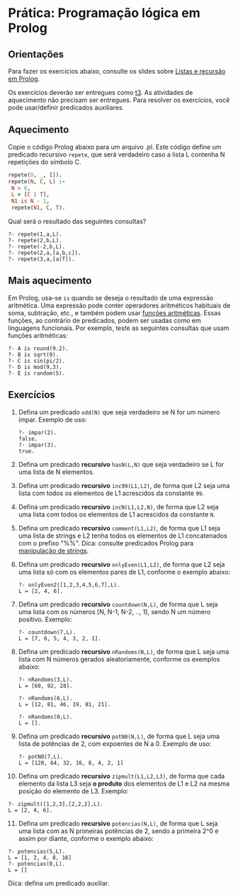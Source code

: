 # Prática: Programação lógica em Prolog



## Orientações 

Para fazer os exercícios abaixo, consulte os slides sobre [Listas e recursão em Prolog](https://docs.google.com/presentation/d/1NVpOmgzxU2RjHyuSr3wo61J7nfEosCYPBrBUsgsERNI/edit?usp=sharing). 

Os exercícios deverão ser entregues como [t3](../../trabalhos/t3). As atividades de aquecimento não precisam ser entregues. Para resolver os exercícios, você pode usar/definir predicados auxiliares.

## Aquecimento

Copie o código Prolog abaixo para um arquivo .pl. Este código define um predicado recursivo `repete`, que será verdadeiro caso a lista L contenha N repetições do símbolo C.


   ```prolog
   repete(0, _, []).
   repete(N, C, L) :- 
	N > 0,
	L = [C | T],
	N1 is N - 1,
	repete(N1, C, T).
   ```

Qual será o resultado das seguintes consultas?

   ```
   ?- repete(1,a,L).
   ?- repete(2,b,L).
   ?- repete(-2,b,L).
   ?- repete(2,a,[a,b,c]).
   ?- repete(3,a,[a|T]).
   ```

## Mais aquecimento

Em Prolog, usa-se `is` quando se deseja o resultado de uma expressão aritmética. Uma expressão pode conter operadores aritméticos habituais de soma, subtração, etc., e também podem usar [funções aritméticas](http://www.swi-prolog.org/pldoc/man?section=functions). Essas funções, ao contrário de predicados, podem ser usadas como em linguagens funcionais. Por exemplo, teste as seguintes consultas que usam funções aritméticas:

   ```
   ?- A is round(9.2).
   ?- B is sqrt(9).
   ?- C is sin(pi/2).
   ?- D is mod(9,3).
   ?- E is random(5).
   ```


## Exercícios
 
1. Defina um predicado `odd(N)` que seja verdadeiro se N for um número ímpar. Exemplo de uso:
   
   ```
   ?- impar(2).
   false.
   ?- impar(3).
   true.
   ``` 
   
2. Defina um predicado **recursivo** `hasN(L,N)` que seja verdadeiro se L for uma lista de N elementos.


3. Defina um predicado **recursivo** `inc99(L1,L2)`, de forma que L2 seja uma lista com todos os elementos de L1 acrescidos da constante `99`.

4. Defina um predicado **recursivo** `incN(L1,L2,N)`, de forma que L2 seja uma lista com todos os elementos de L1 acrescidos da constante `N`.

5. Defina um predicado **recursivo** `comment(L1,L2)`, de forma que L1 seja uma lista de strings e L2 tenha todos os elementos de L1 concatenados com o prefixo "%%". Dica: consulte predicados Prolog para [manipulação de strings](http://www.swi-prolog.org/pldoc/man?section=string-predicates).


6. Defina um predicado **recursivo** `onlyEven(L1,L2)`, de forma que L2 seja uma lista só com os elementos pares de L1, conforme o exemplo abaixo:

   ```
   ?- onlyEven2([1,2,3,4,5,6,7],L).
   L = [2, 4, 6].
   ```

7. Defina um predicado **recursivo** `countdown(N,L)`, de forma que L seja uma lista com os números [N, N-1, N-2, .., 1], sendo N um número positivo. Exemplo:

   ```
   ?- countdown(7,L).
   L = [7, 6, 5, 4, 3, 2, 1].
   ```

8. Defina um predicado **recursivo** `nRandoms(N,L)`, de forma que L seja uma lista com N números gerados aleatoriamente, conforme os exemplos abaixo:

   ```
   ?- nRandoms(3,L).
   L = [60, 92, 28].

   ?- nRandoms(6,L).
   L = [12, 81, 46, 19, 81, 21].

   ?- nRandoms(0,L).
   L = [].
   ```



9. Defina um predicado **recursivo** `potN0(N,L)`, de forma que L seja uma lista de potências de 2, com expoentes de N a 0. Exemplo de uso:

   ```
   ?- potN0(7,L).
   L = [128, 64, 32, 16, 8, 4, 2, 1]
   ```
   

10. Defina um predicado **recursivo** `zipmult(L1,L2,L3)`, de forma que cada elemento da lista L3 seja **o produto** dos elementos de L1 e L2 na mesma posição do elemento de L3. Exemplo:
   
   ```
   ?- zipmult([1,2,3],[2,2,2],L). 
   L = [2, 4, 6].
   ```

11. Defina um predicado **recursivo** `potencias(N,L)`, de forma que L seja uma lista com as N primeiras potências de 2, sendo a primeira 2^0 e assim por diante, conforme o exemplo abaixo:

   ```
   ?- potencias(5,L). 
   L = [1, 2, 4, 8, 16]
   ?- potencias(0,L).
   L = []
   ```
   Dica: defina um predicado auxiliar.






